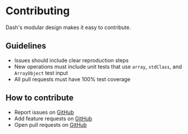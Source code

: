 Contributing
============
Dash's modular design makes it easy to contribute.


Guidelines
----------
- Issues should include clear reproduction steps
- New operations must include unit tests that use `array`, `stdClass`, and `ArrayObject` test input
- All pull requests must have 100% test coverage


How to contribute
-----------------
- Report issues on [GitHub](https://github.com/mpetrovich/Dash/issues)
- Add feature requests on [GitHub](https://github.com/mpetrovich/Dash/issues)
- Open pull requests on [GitHub](https://github.com/mpetrovich/Dash/pulls)
